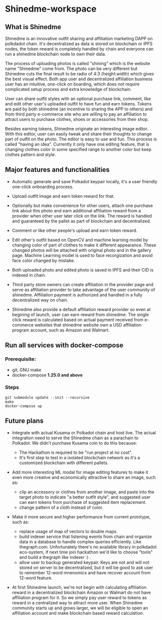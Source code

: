 # Shinedme-workspace
## What is Shinedme
Shinedme is an innovative outfit sharing and affiliation marketing DAPP on polkdadot chain. It's decentralized as data is stored on blockchain or IPFS nodes, the token reward is completely handled by chain and everyone can run a shinedme blockchain node to own their data.

The process of uploading photos is called "shining" which is the website name "Shinedme" come from. The photo can be very different but Shinedme cuts the final result to be radio of 4:3 (height:width) which gives the best visual effect. 
Both app user and decentralized affiliation business user has an intuitive, one-click on boarding, which does not require complicated setup process and extra knowledge of blockchain. 

User can share outfit styles with an optional purchase link, comment, like and edit other user's uploaded outfit to have fun and earn tokens. Tokens are paid by both shinedme (an incentive to sharing the APP to others) and from third party e-commerce site who are willing to pay an affiliation to attract users to purchase clothes, shoes or accessories from their shop. 

Besides earning tokens, Shinedme originate an interesting image editor. With this editor, user can easily tweak and share their thoughts to change part of outfit on the photo. The editor is easy to use and fun. This process is called "having an idea". Currently it only have one editing feature, that is changing clothes color in some specified range to another color but keep clothes pattern and style.

## Major features and functionalities
- Automatic generate and save Polkadot keypair locally, it's a user friendly one-click onboarding process.

- Upload outfit image and earn token reward for that.

- Optionally but make convenience for other users, attach one purchase link about this photo and earn additional affiliation reward from a provider when other user later click on the link. The reward is handled and guaranteed by the pallet as part of blockchain and decentralized.

- Comment or like other people's upload and earn token reward.

- Edit other's outfit based on OpenCV and machine learning model by changing color of part of clothes to make it different appearance. These changed photos will be attached with original photo and in the gallery page. Machine Learning model is used to face recorgization and avoid face color changed by mistake.

- Both uploaded photo and edited photo is saved in IPFS and their CID is indexed in chain.

- Third party store owners can create affiliation in the provider page and serve as affiliation provider to take advantage of the user community of shinedme. Affiliation payment is authorized and handled in a fully decentralized way on chain.

- Shinedme also provide a default affiliation reward provider so even at begining of launch, user can earn reward from shinedme. The single click reward is calculated based on actual payment received from e-commerce websites that shinedme website own a USD affiliation program account, such as Amazon and Walmart.

## Run all services with docker-compose
### Prerequisite:
- git, GNU make
- docker-compose **1.25.0 and above**

### Steps
```
git submodule update --init --recursive
make
docker-compose up
```

## Future plans
- Integrate with actual Kusama or Polkadot chain and host live. The actual integration need to serve the Shinedme chain as a parachain to Polkadot. We didn't purchase Kusama coin to do this because:
  - The Hackathon is required to be "run project at no cost". 
  - It's first step to test in a isolated blockchain network as it's a customized blockchain with different pallets.

- Add more interesting ML modal for image editing features to make it even more creative and economically attractive to share an image, such as:
  - clip an accessory or clothes from another image, and paste into the target photo to indicate "a better outfit style", and suggested user can earn tokens from purchase of suggested item replacement.
  - change pattern of a cloth instead of color.

- Make it more secure and higher performance from current prototype, such as:
  - replace usage of map of vectors to double maps.
  - build indexer service that listening events from chain and organize data in a database to handle complex queries efficiently. Like thegraph.com. Unfortunately there's no available library in polkdadot eco-system, if next time join hackathon we'd like to choose "tools" and build a thegraph like indexer :) .
  - allow user to backup generated keypair. Keys are not and will not stored on server to be decentralized, but it will be good to ask user to remember 12-word mnenomics and have recover account from 12-word feature.

- At first Shinedme launch, we're not begin with calculating affiliation reward in a decentralized blockchain Amazon or Walmart do not have affiliation program for it. So we simply pay user reward to tokens as reward in a centralized way to attract more user. When Shinedme community starts up and grows larger, we will be eligible to open an affiliation account and make blockchain based reward calculation. 